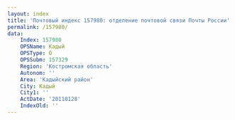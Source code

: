 ```yaml
---
layout: index
title: 'Почтовый индекс 157980: отделение почтовой связи Почты России'
permalink: /157980/
data:
    Index: 157980
    OPSName: Кадый
    OPSType: О
    OPSSubm: 157329
    Region: 'Костромская область'
    Autonom: ''
    Area: 'Кадыйский район'
    City: Кадый
    City1: ''
    ActDate: '20110128'
    IndexOld: ''
---
```

